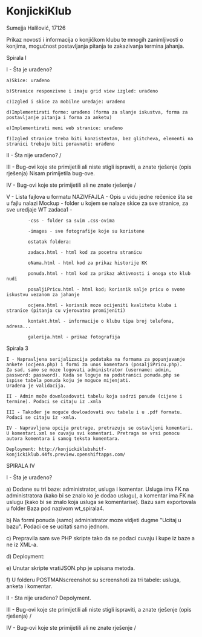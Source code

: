 # KonjickiKlub

Sumejja Halilović, 17126

Prikaz novosti i informacija o konjičkom klubu te mnogih zanimljivosti o konjima, mogućnost postavljanja pitanja te zakazivanja termina jahanja. 

Spirala I


I - Šta je urađeno?

	a)Skice: urađeno

	b)Stranice responzivne i imaju grid view izgled: urađeno

	c)Izgled i skice za mobilne uređaje: urađeno

	d)Implementirati forme: urađeno (forma za slanje iskustva, forma za postavljanje pitanja i forma za anketu)

	e)Implementirati meni web stranice: urađeno

	f)Izgled stranice treba biti konzistentan, bez glitcheva, elementi na stranici trebaju biti poravnati: urađeno

II - Šta nije urađeno?
/

III - Bug-ovi koje ste primijetili ali niste stigli ispraviti, a znate rješenje (opis rješenja)
Nisam primijetila bug-ove.

IV  - Bug-ovi koje ste primijetili ali ne znate rješenje
/

V  - Lista fajlova u formatu NAZIVFAJLA - Opis u vidu jedne rečenice šta se u fajlu nalazi
Mockup - folder u kojem se nalaze skice za sve stranice, za sve uredjaje
WT zadaca1 - 
			
			-css - folder sa svim .css-ovima
			
			-images - sve fotografije koje su koristene
			
			ostatak foldera:
			
			zadaca.html - html kod za pocetnu stranicu
			
			oNama.html - html kod za prikaz historije KK
			
			ponuda.html - html kod za prikaz aktivnosti i onoga sto klub nudi
			
			posaljiPricu.html - html kod; korisnik salje pricu o svome iskustvu vezanom za jahanje
			
			ocjena.html - korisnik moze ocijeniti kvalitetu kluba i stranice (pitanja cu vjerovatno promijeniti)
			
			kontakt.html - informacije o klubu tipa broj telefona, adresa...
			
			galerija.html - prikaz fotografija 
			

Spirala 3


	I - Napravljena serijalizacija podataka na formama za popunjavanje ankete (ocjena.php) i formi za unos komentara (posaljiPricu.php).
	Za sad, samo se moze logovati administrator (username: admin, password: password). Kada se loguje na podstranici ponuda.php se ispise tabela ponuda koju je moguce mijenjati.
	Urađena je validacija.
	
	II - Admin može downloadovati tabelu koja sadrzi ponude (cijene i termine). Podaci se citaju iz .xmla
	
	III - Također je moguće dowloadovati ovu tabelu i u .pdf formatu. Podaci se citaju iz -xmla.
	
	IV - Napravljena opcija pretrage, pretrazuju se ostavljeni komentari. U komentari.xml se cuvaju svi komentari. Pretraga se vrsi pomocu autora komentara i samog teksta komentara.
	
	Deployment: http://konjickiklubshitf-konjickiklub.44fs.preview.openshiftapps.com/
	
	
	
SPIRALA IV

I - Šta je urađeno?

a) Dodane su tri baze: administrator, usluga i komentar. Usluga ima FK na administratora (kako bi se znalo ko je dodao uslugu), a komentar ima FK na uslugu (kako bi se znalo koja usluga se komentarise).
	Bazu sam exportovala u folder Baza pod nazivom wt_spirala4.
	
b) Na formi ponuda (samo) administrator moze vidjeti dugme "Ucitaj u bazu". Podaci ce se ucitati samo jednom.

c) Prepravila sam sve PHP skripte tako da se podaci cuvaju i kupe iz baze a ne iz XML-a.

d) Deployment:

e) Unutar skripte vratiJSON.php je upisana metoda. 

f) U folderu POSTMANscreenshot su screenshoti za tri tabele: usluga, anketa i komentar.

II - Sta nije urađeno?
Depolyment.

III - Bug-ovi koje ste primijetili ali niste stigli ispraviti, a znate rješenje (opis rješenja)
/

IV  - Bug-ovi koje ste primijetili ali ne znate rješenje
/